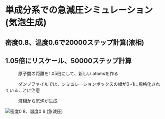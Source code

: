 # 単成分系での急減圧シミュレーション(気泡生成)

## 密度0.8、温度0.6で20000ステップ計算(液相)

## 1.05倍にリスケール、50000ステップ計算

　　　原子間の距離を1.05倍にして、新しい.atomsを作る

　　　ダンプファイルでは、シミュレーションボックスの幅が0~1に規格化されていることに注意

　　　液相から気泡が生成


![密度0 8、温度0 6 (急減圧)](https://user-images.githubusercontent.com/63585652/135126250-b153e868-c6ff-4636-be6e-cfab65655c4d.png)
